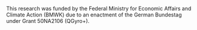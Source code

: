 This research was funded by the Federal Ministry for Economic Affairs and Climate Action (BMWK) due to an enactment of the German Bundestag under Grant 50NA2106 (QGyro+).